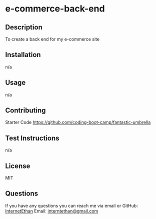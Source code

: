 # e-commerce-back-end

## Description
To create a back end for my e-commerce site

## Installation
n/a

## Usage
n/a

## Contributing
Starter Code https://github.com/coding-boot-camp/fantastic-umbrella

## Test Instructions
n/a

## License
MIT

## Questions
If you have any questions you can reach me via email or GitHub:
[InternetEthan](https://github.com/InternetEthan)
Email: interntethan@gmail.com

